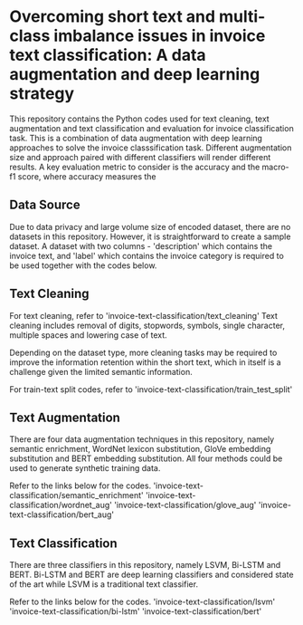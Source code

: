 # Overcoming short text and multi-class imbalance issues in invoice text classification: A data augmentation and deep learning strategy

This repository contains the Python codes used for text cleaning, text augmentation and text classification and evaluation for invoice classification task. This is a combination of data augmentation with deep learning approaches to solve the invoice classsification task. Different augmentation size and approach paired with different classifiers will render different results. A key evaluation metric to consider is the accuracy and the macro-f1 score, where accuracy measures the 

## Data Source

Due to data privacy and large volume size of encoded dataset, there are no datasets in this repository. However, it is straightforward to create a sample dataset. A dataset with two columns - 'description' which contains the invoice text, and 'label' which contains the invoice category is required to be used together with the codes below.

## Text Cleaning

For text cleaning, refer to 'invoice-text-classification/text_cleaning'
Text cleaning includes removal of digits, stopwords, symbols, single character, multiple spaces and lowering case of text.

Depending on the dataset type, more cleaning tasks may be required to improve the information retention within the short text, which in itself is a challenge given the limited semantic information.

For train-text split codes, refer to 'invoice-text-classification/train_test_split'

## Text Augmentation

There are four data augmentation techniques in this repository, namely semantic enrichment, WordNet lexicon substitution, GloVe embedding substitution and BERT embedding substitution. All four methods could be used to generate synthetic training data.

Refer to the links below for the codes.
'invoice-text-classification/semantic_enrichment'
'invoice-text-classification/wordnet_aug'
'invoice-text-classification/glove_aug'
'invoice-text-classification/bert_aug'

## Text Classification

There are three classifiers in this repository, namely LSVM, Bi-LSTM and BERT. Bi-LSTM and BERT are deep learning classifiers and considered state of the art while LSVM is a traditional text classifier. 

Refer to the links below for the codes.
'invoice-text-classification/lsvm'
'invoice-text-classification/bi-lstm'
'invoice-text-classification/bert'
